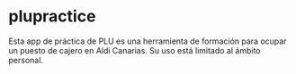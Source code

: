 # plupractice

Esta app de práctica de PLU es una herramienta de formación para ocupar un puesto de cajero en Aldi Canarias. Su uso está limitado al ámbito personal.
